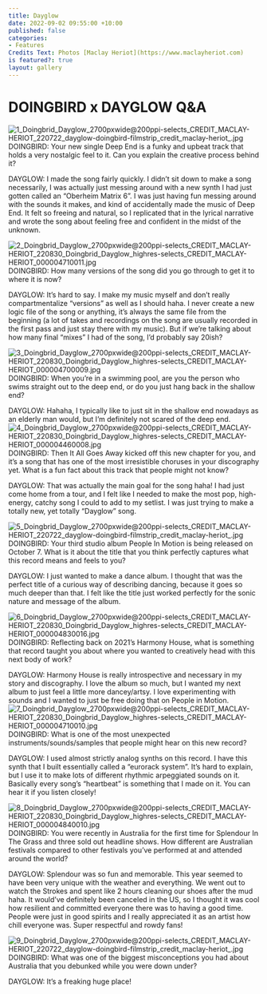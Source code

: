 ```yaml
---
title: Dayglow
date: 2022-09-02 09:55:00 +10:00
published: false
categories:
- Features
Credits Text: Photos [Maclay Heriot](https://www.maclayheriot.com)
is featured?: true
layout: gallery
---
```


# DOINGBIRD x DAYGLOW Q&A 
![1_Doingbrid_Dayglow_2700pxwide@200ppi-selects_CREDIT_MACLAY-HERIOT_220722_dayglow-doingbird-filmstrip_credit_maclay-heriot_.jpg](/uploads/1_Doingbrid_Dayglow_2700pxwide@200ppi-selects_CREDIT_MACLAY-HERIOT_220722_dayglow-doingbird-filmstrip_credit_maclay-heriot_.jpg)
DOINGBIRD: Your new single Deep End is a funky and upbeat track that holds a very nostalgic feel to it. Can you explain the creative process behind it?

DAYGLOW: I made the song fairly quickly. I didn’t sit down to make a song necessarily, I was actually just messing around with a new synth I had just gotten called an “Oberheim Matrix 6”. I was just having fun messing around with the sounds it makes, and kind of accidentally made the music of Deep End. It felt so freeing and natural, so I replicated that in the lyrical narrative and wrote the song about feeling free and confident in the midst of the unknown.

![2_Doingbrid_Dayglow_2700pxwide@200ppi-selects_CREDIT_MACLAY-HERIOT_220830_Doingbrid_Dayglow_highres-selects_CREDIT_MACLAY-HERIOT_000004710011.jpg](/uploads/2_Doingbrid_Dayglow_2700pxwide@200ppi-selects_CREDIT_MACLAY-HERIOT_220830_Doingbrid_Dayglow_highres-selects_CREDIT_MACLAY-HERIOT_000004710011.jpg)
DOINGBIRD: How many versions of the song did you go through to get it to where it is now?

DAYGLOW: It’s hard to say. I make my music myself and don’t really compartmentalize “versions” as well as I should haha. I never create a new logic file of the song or anything, it’s always the same file from the beginning (a lot of takes and recordings on the song are usually recorded in the first pass and just stay there with my music). But if we’re talking about how many final “mixes” I had of the song, I’d probably say 20ish?

![3_Doingbrid_Dayglow_2700pxwide@200ppi-selects_CREDIT_MACLAY-HERIOT_220830_Doingbrid_Dayglow_highres-selects_CREDIT_MACLAY-HERIOT_000004700009.jpg](/uploads/3_Doingbrid_Dayglow_2700pxwide@200ppi-selects_CREDIT_MACLAY-HERIOT_220830_Doingbrid_Dayglow_highres-selects_CREDIT_MACLAY-HERIOT_000004700009.jpg)
DOINGBIRD: When you’re in a swimming pool, are you the person who swims straight out to the deep end, or do you just hang back in the shallow end?

DAYGLOW: Hahaha, I typically like to just sit in the shallow end nowadays as an elderly man would, but I’m definitely not scared of the deep end.
![4_Doingbrid_Dayglow_2700pxwide@200ppi-selects_CREDIT_MACLAY-HERIOT_220830_Doingbrid_Dayglow_highres-selects_CREDIT_MACLAY-HERIOT_000004460008.jpg](/uploads/4_Doingbrid_Dayglow_2700pxwide@200ppi-selects_CREDIT_MACLAY-HERIOT_220830_Doingbrid_Dayglow_highres-selects_CREDIT_MACLAY-HERIOT_000004460008.jpg)
DOINGBIRD: Then It All Goes Away kicked off this new chapter for you, and it’s a song that has one of the most irresistible choruses in your discography yet. What is a fun fact about this track that people might not know?

DAYGLOW: That was actually the main goal for the song haha! I had just come home from a tour, and I felt like I needed to make the most pop, high-energy, catchy song I could to add to my setlist. I was just trying to make a totally new, yet totally “Dayglow” song.


![5_Doingbrid_Dayglow_2700pxwide@200ppi-selects_CREDIT_MACLAY-HERIOT_220722_dayglow-doingbird-filmstrip_credit_maclay-heriot_.jpg](/uploads/5_Doingbrid_Dayglow_2700pxwide@200ppi-selects_CREDIT_MACLAY-HERIOT_220722_dayglow-doingbird-filmstrip_credit_maclay-heriot_.jpg)
DOINGBIRD: Your third studio album People In Motion is being released on October 7. What is it about the title that you think perfectly captures what this record means and feels to you? 

DAYGLOW: I just wanted to make a dance album. I thought that was the perfect title of a curious way of describing dancing, because it goes so much deeper than that. I felt like the title just worked perfectly for the sonic nature and message of the album.

![6_Doingbrid_Dayglow_2700pxwide@200ppi-selects_CREDIT_MACLAY-HERIOT_220830_Doingbrid_Dayglow_highres-selects_CREDIT_MACLAY-HERIOT_000004830016.jpg](/uploads/6_Doingbrid_Dayglow_2700pxwide@200ppi-selects_CREDIT_MACLAY-HERIOT_220830_Doingbrid_Dayglow_highres-selects_CREDIT_MACLAY-HERIOT_000004830016.jpg)
DOINGBIRD: Reflecting back on 2021’s Harmony House, what is something that record taught you about where you wanted to creatively head with this next body of work? 

DAYGLOW: Harmony House is really introspective and necessary in my story and discography. I love the album so much, but I wanted my next album to just feel a little more dancey/artsy. I love experimenting with sounds and I wanted to just be free doing that on People in Motion.
![7_Doingbrid_Dayglow_2700pxwide@200ppi-selects_CREDIT_MACLAY-HERIOT_220830_Doingbrid_Dayglow_highres-selects_CREDIT_MACLAY-HERIOT_000004710010.jpg](/uploads/7_Doingbrid_Dayglow_2700pxwide@200ppi-selects_CREDIT_MACLAY-HERIOT_220830_Doingbrid_Dayglow_highres-selects_CREDIT_MACLAY-HERIOT_000004710010.jpg)
DOINGBIRD: What is one of the most unexpected instruments/sounds/samples that people might hear on this new record? 

DAYGLOW: I used almost strictly analog synths on this record. I have this synth that I built essentially called a “eurorack system”. It’s hard to explain, but I use it to make lots of different rhythmic arpeggiated sounds on it. Basically every song’s “heartbeat” is something that I made on it. You can hear it if you listen closely!

![8_Doingbrid_Dayglow_2700pxwide@200ppi-selects_CREDIT_MACLAY-HERIOT_220830_Doingbrid_Dayglow_highres-selects_CREDIT_MACLAY-HERIOT_000004840010.jpg](/uploads/8_Doingbrid_Dayglow_2700pxwide@200ppi-selects_CREDIT_MACLAY-HERIOT_220830_Doingbrid_Dayglow_highres-selects_CREDIT_MACLAY-HERIOT_000004840010.jpg)
DOINGBIRD: You were recently in Australia for the first time for Splendour In The Grass and three sold out headline shows. How different are Australian festivals compared to other festivals you’ve performed at and attended around the world?

DAYGLOW: Splendour was so fun and memorable. This year seemed to have been very unique with the weather and everything. We went out to watch the Strokes and spent like 2 hours cleaning our shoes after the mud haha. It would’ve definitely been canceled in the US, so I thought it was cool how resilient and committed everyone there was to having a good time. People were just in good spirits and I really appreciated it as an artist how chill everyone was. Super respectful and rowdy fans!

![9_Doingbrid_Dayglow_2700pxwide@200ppi-selects_CREDIT_MACLAY-HERIOT_220722_dayglow-doingbird-filmstrip_credit_maclay-heriot_.jpg](/uploads/9_Doingbrid_Dayglow_2700pxwide@200ppi-selects_CREDIT_MACLAY-HERIOT_220722_dayglow-doingbird-filmstrip_credit_maclay-heriot_.jpg)
DOINGBIRD: What was one of the biggest misconceptions you had about Australia that you debunked while you were down under?

DAYGLOW: It’s a freaking huge place!











